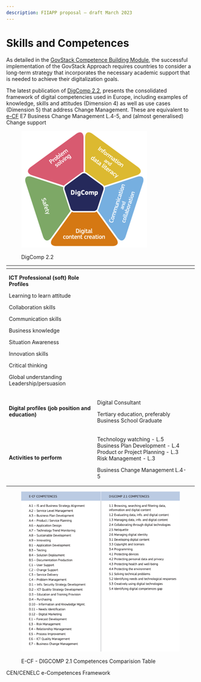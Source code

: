 ```yaml
---
description: FIIAPP proposal – draft March 2023
---
```


# Skills and Competences

As detailed in the [GovStack Competence Building Module](../learning-and-exchange/capacity-development/academic-support-to-capacity-development.md), the successful implementation of the GovStack Approach requires countries to consider a long-term strategy that incorporates the necessary academic support that is needed to achieve their digitalization goals.&#x20;

The latest publication of [DigComp 2.2](https://publications.jrc.ec.europa.eu/repository/handle/JRC128415), presents the consolidated framework of digital competencies used in Europe, including examples of knowledge, skills and attitudes (Dimension 4) as well as use cases (Dimension 5) that address Change Management. These are equivalent to [e-CF](../learning-and-exchange/capacity-development/academic-support-to-capacity-development.md) E7 Business Change Management L.4-5, and (almost generalised) Change support

<figure><img src="../../.gitbook/assets/Imagen4.png" alt=""><figcaption><p>DigComp 2.2</p></figcaption></figure>

<table data-view="cards"><thead><tr><th></th><th></th><th></th></tr></thead><tbody><tr><td><p><strong>ICT Professional (soft) Role Profiles</strong></p><p></p><p>Learning to learn attitude</p><p>Collaboration skills</p><p>Communication skills</p><p>Business knowledge</p><p>Situation Awareness</p><p>Innovation skills</p><p>Critical thinking</p><p>Global understanding Leadership/persuasion</p></td><td></td><td></td></tr><tr><td><strong>Digital profiles (job position and education)</strong></td><td><p></p><p>Digital Consultant</p><p>Tertiary education, preferably Business School Graduate</p><p></p></td><td></td></tr><tr><td><strong>Activities to perform</strong></td><td><p></p><p>Technology watching - L.5 Business Plan Development - L.4<br>Product or Project Planning - L.3<br>Risk Management - L.3</p><p>Business Change Management L.4-5</p></td><td></td></tr></tbody></table>

<figure><img src="../../.gitbook/assets/Imagen5.png" alt=""><figcaption><p>E-CF - DIGCOMP 2.1 Competences Comparision Table</p></figcaption></figure>

CEN/CENELC e-Competences Framework

